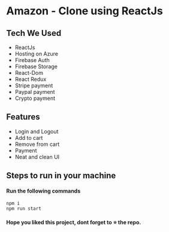 
# Amazon - Clone using ReactJs


## Tech We Used

- ReactJs
- Hosting on Azure
- Firebase Auth
- Firebase Storage
- React-Dom
- React Redux
- Stripe payment
- Paypal payment
- Crypto payment

## Features

- Login and Logout
- Add to cart
- Remove from cart
- Payment 
- Neat and clean UI

## Steps to run in your machine

#### Run the following commands
```
npm i
npm run start
```




#### Hope you liked this project, dont forget to ⭐ the repo.
